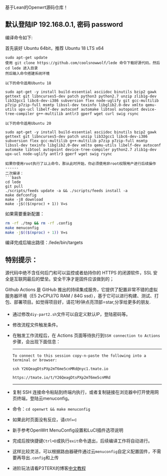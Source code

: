 基于Lean的Openwrt源码仓库！

默认登陆IP 192.168.0.1, 密码 password
------
编译命令如下:

首先装好 Ubuntu 64bit，推荐 Ubuntu 18 LTS x64
```命令行输入
sudo apt-get update
使用 git clone https://github.com/coolsnowwolf/lede 命令下载好源代码，然后 cd lede 进入目录
然后输入命令搭建系统环境

以下的命令适用Ubuntu 18

sudo apt-get -y install build-essential asciidoc binutils bzip2 gawk gettext git libncurses5-dev patch python3 python2.7 unzip zlib1g-dev lib32gcc1 libc6-dev-i386 subversion flex node-uglify git gcc-multilib p7zip p7zip-full msmtp libssl-dev texinfo libglib2.0-dev xmlto qemu-utils upx-ucl libelf-dev autoconf automake libtool autopoint device-tree-compiler g++-multilib antlr3 gperf wget curl swig rsync

以下的命令适用Ubuntu 20

sudo apt-get -y install build-essential asciidoc binutils bzip2 gawk gettext git libncurses5-dev patch unzip lib32gcc1 libc6-dev-i386 subversion flex gcc-multilib g++-multilib p7zip p7zip-full msmtp libssl-dev texinfo libglib2.0-dev xmlto qemu-utils libelf-dev autoconf automake libtool autopoint device-tree-compiler python2.7 zlib1g-dev upx-ucl node-uglify antlr3 gperf wget swig rsync

如果你使用root执行了以上命令，那从此时开始，你必须使用非root权限用户进行后续操作
------
二次编译：
```bash
cd lede
git pull
./scripts/feeds update -a && ./scripts/feeds install -a
make defconfig
make -j8 download
make -j$(($(nproc) + 1)) V=s
```

如果需要重新配置：
```bash
rm -rf ./tmp && rm -rf .config
make menuconfig
make -j$(($(nproc) + 1)) V=s
```

编译完成后输出路径：/lede/bin/targets

特别提示：
------
源代码中绝不含任何后门和可以监控或者劫持你的 HTTPS 的闭源软件，SSL 安全是互联网最后的壁垒。安全干净才是固件应该做到的；

Github Actions 是 GitHub 推出的持续集成服务，它提供了配置非常不错的虚拟服务器环境（E5 2vCPU/7G RAM / 84G ssd），基于它可以进行构建、测试、打包、部署项目。如觉得项目好，请花1秒钟点亮顶部⭐star,分享给更多的朋友.

- 通过修改`diy-part2.sh`文件可以自定义默认IP，登陆密码等。
- 修改流程文件触发条件。
- 在触发工作流程后，在 Actions 页面等待执行到`SSH connection to Actions`步骤，会出现下面信息：  
  ***
  `To connect to this session copy-n-paste the following into a terminal or browser:` 
  
  `ssh Y26QeagDtsPXp2mT6me5cnMRd@nyc1.tmate.io`    
  
  `https://tmate.io/t/Y26QeagDtsPXp2mT6me5cnMRd`     
  ***
- 复制 SSH 连接命令粘贴到终端内执行，或者复制链接在浏览器中打开使用网页终端，登陆云menuconfig。
- 命令：`cd openwrt && make menuconfig`
- 如果此时页面没有反应，请ctrl+c
- 新手参考OpenWrt MenuConfig设置和LuCI插件选项说明
- 完成后按快捷键`Ctrl+D`或执行`exit`命令退出，后续编译工作将自动进行。
- 这样比较灵活，可以根据路由器硬件通过云`menuconfig`自定义配置固件，不需要再导出`.config`和上传
- 进阶玩法请看P3TERX的博客[中文教程](https://p3terx.com/archives/build-openwrt-with-github-actions.html)
